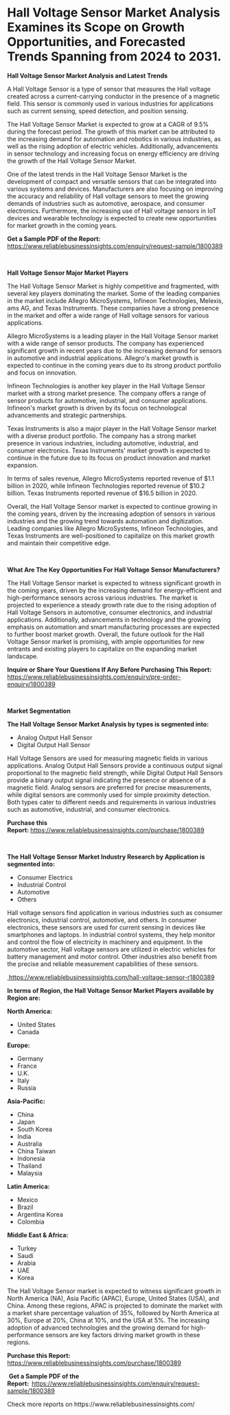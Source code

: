 <p><h1>Hall Voltage Sensor Market Analysis Examines its Scope on Growth Opportunities, and Forecasted Trends Spanning from 2024 to 2031.</h1></p><p><strong>Hall Voltage Sensor Market Analysis and Latest Trends</strong></p>
<p><p>A Hall Voltage Sensor is a type of sensor that measures the Hall voltage created across a current-carrying conductor in the presence of a magnetic field. This sensor is commonly used in various industries for applications such as current sensing, speed detection, and position sensing.</p><p>The Hall Voltage Sensor Market is expected to grow at a CAGR of 9.5% during the forecast period. The growth of this market can be attributed to the increasing demand for automation and robotics in various industries, as well as the rising adoption of electric vehicles. Additionally, advancements in sensor technology and increasing focus on energy efficiency are driving the growth of the Hall Voltage Sensor Market.</p><p>One of the latest trends in the Hall Voltage Sensor Market is the development of compact and versatile sensors that can be integrated into various systems and devices. Manufacturers are also focusing on improving the accuracy and reliability of Hall voltage sensors to meet the growing demands of industries such as automotive, aerospace, and consumer electronics. Furthermore, the increasing use of Hall voltage sensors in IoT devices and wearable technology is expected to create new opportunities for market growth in the coming years.</p></p>
<p><strong>Get a Sample PDF of the Report:&nbsp;</strong> <a href="https://www.reliablebusinessinsights.com/enquiry/request-sample/1800389">https://www.reliablebusinessinsights.com/enquiry/request-sample/1800389</a></p>
<p>&nbsp;</p>
<p><strong>Hall Voltage Sensor Major Market Players</strong></p>
<p><p>The Hall Voltage Sensor Market is highly competitive and fragmented, with several key players dominating the market. Some of the leading companies in the market include Allegro MicroSystems, Infineon Technologies, Melexis, ams AG, and Texas Instruments. These companies have a strong presence in the market and offer a wide range of Hall voltage sensors for various applications.</p><p>Allegro MicroSystems is a leading player in the Hall Voltage Sensor market with a wide range of sensor products. The company has experienced significant growth in recent years due to the increasing demand for sensors in automotive and industrial applications. Allegro's market growth is expected to continue in the coming years due to its strong product portfolio and focus on innovation.</p><p>Infineon Technologies is another key player in the Hall Voltage Sensor market with a strong market presence. The company offers a range of sensor products for automotive, industrial, and consumer applications. Infineon's market growth is driven by its focus on technological advancements and strategic partnerships.</p><p>Texas Instruments is also a major player in the Hall Voltage Sensor market with a diverse product portfolio. The company has a strong market presence in various industries, including automotive, industrial, and consumer electronics. Texas Instruments' market growth is expected to continue in the future due to its focus on product innovation and market expansion.</p><p>In terms of sales revenue, Allegro MicroSystems reported revenue of $1.1 billion in 2020, while Infineon Technologies reported revenue of $10.2 billion. Texas Instruments reported revenue of $16.5 billion in 2020.</p><p>Overall, the Hall Voltage Sensor market is expected to continue growing in the coming years, driven by the increasing adoption of sensors in various industries and the growing trend towards automation and digitization. Leading companies like Allegro MicroSystems, Infineon Technologies, and Texas Instruments are well-positioned to capitalize on this market growth and maintain their competitive edge.</p></p>
<p>&nbsp;</p>
<p><strong>What Are The Key Opportunities For Hall Voltage Sensor Manufacturers?</strong></p>
<p><p>The Hall Voltage Sensor market is expected to witness significant growth in the coming years, driven by the increasing demand for energy-efficient and high-performance sensors across various industries. The market is projected to experience a steady growth rate due to the rising adoption of Hall Voltage Sensors in automotive, consumer electronics, and industrial applications. Additionally, advancements in technology and the growing emphasis on automation and smart manufacturing processes are expected to further boost market growth. Overall, the future outlook for the Hall Voltage Sensor market is promising, with ample opportunities for new entrants and existing players to capitalize on the expanding market landscape.</p></p>
<p><strong>Inquire or Share Your Questions If Any Before Purchasing This Report:</strong> <a href="https://www.reliablebusinessinsights.com/enquiry/pre-order-enquiry/1800389">https://www.reliablebusinessinsights.com/enquiry/pre-order-enquiry/1800389</a></p>
<p>&nbsp;</p>
<p><strong>Market Segmentation</strong></p>
<p><strong>The Hall Voltage Sensor Market Analysis by types is segmented into:</strong></p>
<p><ul><li>Analog Output Hall Sensor</li><li>Digital Output Hall Sensor</li></ul></p>
<p><p>Hall Voltage Sensors are used for measuring magnetic fields in various applications. Analog Output Hall Sensors provide a continuous output signal proportional to the magnetic field strength, while Digital Output Hall Sensors provide a binary output signal indicating the presence or absence of a magnetic field. Analog sensors are preferred for precise measurements, while digital sensors are commonly used for simple proximity detection. Both types cater to different needs and requirements in various industries such as automotive, industrial, and consumer electronics.</p></p>
<p><strong>Purchase this Report:&nbsp;</strong><a href="https://www.reliablebusinessinsights.com/purchase/1800389">https://www.reliablebusinessinsights.com/purchase/1800389</a></p>
<p>&nbsp;</p>
<p><strong>The Hall Voltage Sensor Market Industry Research by Application is segmented into:</strong></p>
<p><ul><li>Consumer Electrics</li><li>Industrial Control</li><li>Automotive</li><li>Others</li></ul></p>
<p><p>Hall voltage sensors find application in various industries such as consumer electronics, industrial control, automotive, and others. In consumer electronics, these sensors are used for current sensing in devices like smartphones and laptops. In industrial control systems, they help monitor and control the flow of electricity in machinery and equipment. In the automotive sector, Hall voltage sensors are utilized in electric vehicles for battery management and motor control. Other industries also benefit from the precise and reliable measurement capabilities of these sensors.</p></p>
<p><a href="https://www.reliablebusinessinsights.com/hall-voltage-sensor-r1800389">&nbsp;https://www.reliablebusinessinsights.com/hall-voltage-sensor-r1800389</a></p>
<p><strong>In terms of Region, the Hall Voltage Sensor Market Players available by Region are:</strong></p>
<p>
    <p> <strong> North America: </strong>
        <ul>
            <li>United States</li>
            <li>Canada</li>
        </ul>
        </p> 
    <p> <strong> Europe: </strong>
        <ul>
            <li>Germany</li>
            <li>France</li>
            <li>U.K.</li>
            <li>Italy</li>
            <li>Russia</li>
        </ul>
        </p> 
    <p> <strong> Asia-Pacific: </strong>
        <ul>
            <li>China</li>
            <li>Japan</li>
            <li>South Korea</li>
            <li>India</li>
            <li>Australia</li>
            <li>China Taiwan</li>
            <li>Indonesia</li>
            <li>Thailand</li>
            <li>Malaysia</li>
        </ul>
        </p> 
    <p> <strong> Latin America: </strong>
        <ul>
            <li>Mexico</li>
            <li>Brazil</li>
            <li>Argentina Korea</li>
            <li>Colombia</li>
        </ul>
        </p> 
    <p> <strong> Middle East & Africa: </strong>
        <ul>
            <li>Turkey</li>
            <li>Saudi</li>
            <li>Arabia</li>
            <li>UAE</li>
            <li>Korea</li>
        </ul>
    </p>
    </p>
<p><p>The Hall Voltage Sensor market is expected to witness significant growth in North America (NA), Asia Pacific (APAC), Europe, United States (USA), and China. Among these regions, APAC is projected to dominate the market with a market share percentage valuation of 35%, followed by North America at 30%, Europe at 20%, China at 10%, and the USA at 5%. The increasing adoption of advanced technologies and the growing demand for high-performance sensors are key factors driving market growth in these regions.</p></p>
<p><strong>Purchase this Report: </strong><a href="https://www.reliablebusinessinsights.com/purchase/1800389">https://www.reliablebusinessinsights.com/purchase/1800389</a></p>
<p>&nbsp;<strong>Get a Sample PDF of the Report:&nbsp;&nbsp;</strong><a href="https://www.reliablebusinessinsights.com/enquiry/request-sample/1800389">https://www.reliablebusinessinsights.com/enquiry/request-sample/1800389</a></p>
<p><strong></strong></p>
<p>Check more reports on https://www.reliablebusinessinsights.com/</p>